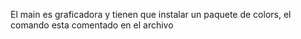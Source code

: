 El main es graficadora y tienen que instalar un paquete de colors, el comando esta comentado en el archivo

